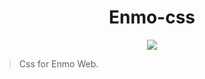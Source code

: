 <h1 align="center">Enmo-css</h1>

<p align="center">
  <a href="LICENSE">
    <img src="https://img.shields.io/badge/License-MIT-yellow.svg">
  </a>
</p>

> Css for Enmo Web.